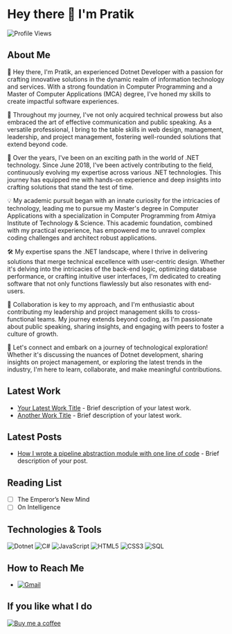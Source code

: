 # Hey there 👋 I'm Pratik

![Profile Views](https://komarev.com/ghpvc/?username=davdapratik7&color=blue)

## About Me
👋 Hey there, I'm Pratik, an experienced Dotnet Developer with a passion for crafting innovative solutions in the dynamic realm of information technology and services. With a strong foundation in Computer Programming and a Master of Computer Applications (MCA) degree, I've honed my skills to create impactful software experiences.

🚀 Throughout my journey, I've not only acquired technical prowess but also embraced the art of effective communication and public speaking. As a versatile professional, I bring to the table skills in web design, management, leadership, and project management, fostering well-rounded solutions that extend beyond code.

💼 Over the years, I've been on an exciting path in the world of .NET technology. Since June 2018, I've been actively contributing to the field, continuously evolving my expertise across various .NET technologies. This journey has equipped me with hands-on experience and deep insights into crafting solutions that stand the test of time.

💡 My academic pursuit began with an innate curiosity for the intricacies of technology, leading me to pursue my Master's degree in Computer Applications with a specialization in Computer Programming from Atmiya Institute of Technology & Science. This academic foundation, combined with my practical experience, has empowered me to unravel complex coding challenges and architect robust applications.

🛠️ My expertise spans the .NET landscape, where I thrive in delivering solutions that merge technical excellence with user-centric design. Whether it's delving into the intricacies of the back-end logic, optimizing database performance, or crafting intuitive user interfaces, I'm dedicated to creating software that not only functions flawlessly but also resonates with end-users.

🤝 Collaboration is key to my approach, and I'm enthusiastic about contributing my leadership and project management skills to cross-functional teams. My journey extends beyond coding, as I'm passionate about public speaking, sharing insights, and engaging with peers to foster a culture of growth.

📣 Let's connect and embark on a journey of technological exploration! Whether it's discussing the nuances of Dotnet development, sharing insights on project management, or exploring the latest trends in the industry, I'm here to learn, collaborate, and make meaningful contributions.

## Latest Work
- [Your Latest Work Title](#) - Brief description of your latest work.
- [Another Work Title](#) - Brief description of your latest work.

## Latest Posts
- [How I wrote a pipeline abstraction module with one line of code](#) - Brief description of your post.

## Reading List
- [ ] The Emperor’s New Mind
- [ ] On Intelligence

## Technologies & Tools
![Dotnet](https://img.shields.io/badge/Dotnet-%23323330.svg?&style=for-the-badge&logo=dotnet&logoColor=%23F7DF1E)
![C#](https://img.shields.io/badge/C%23-%2300599C.svg?&style=for-the-badge&logo=c-sharp&logoColor=white)
![JavaScript](https://img.shields.io/badge/JavaScript-%23323330.svg?&style=for-the-badge&logo=javascript&logoColor=%23F7DF1E)
![HTML5](https://img.shields.io/badge/HTML5-%23E34F26.svg?&style=for-the-badge&logo=html5&logoColor=white)
![CSS3](https://img.shields.io/badge/CSS3-%231572B6.svg?&style=for-the-badge&logo=css3&logoColor=white)
![SQL](https://img.shields.io/badge/SQL-%23000000.svg?&style=for-the-badge&logo=sql&logoColor=white)

## How to Reach Me
- [![Gmail](https://img.shields.io/badge/Gmail-%23D14836.svg?&style=for-the-badge&logo=gmail&logoColor=white)](mailto:your.email@example.com)

## If you like what I do
[![Buy me a coffee](https://img.shields.io/badge/Buy_Me_A_Coffee-%23FFDD00.svg?&style=for-the-badge&logo=buy-me-a-coffee&logoColor=black)](https://buymeacoffee.com/davdapratij)
